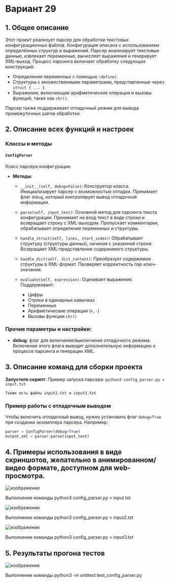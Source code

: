 # Вариант 29

## 1. Общее описание

Этот проект реализует парсер для обработки текстовых конфигурационных файлов. Конфигурация описана с использованием определённых структур и выражений. Парсер анализирует текстовые данные, извлекает переменные, вычисляет выражения и генерирует XML-выход. Процесс парсинга включает обработку следующих конструкций:

- Определение переменных с помощью `(define)`.
- Структуры с множественными параметрами, представленные через `struct { ... }`.
- Выражения, включающие арифметические операции и вызовы функций, таких как `chr()`.

Парсер также поддерживает отладочный режим для вывода промежуточных шагов обработки.

## 2. Описание всех функций и настроек

### Классы и методы

#### `ConfigParser`

Класс парсера конфигурации.

- **Методы**:
  - `__init__(self, debug=False)`:
    Конструктор класса. Инициализирует парсер с возможностью отладки. Принимает флаг `debug`, который контролирует вывод отладочной информации.
  
  - `parse(self, input_text)`:
    Основной метод для парсинга текста конфигурации. Принимает на вход текст в виде строки и возвращает строку с XML-выходом. Пропускает комментарии, обрабатывает определения переменных и структуры.
  
  - `handle_struct(self, lines, start_index)`:
    Обрабатывает структуру (структуры данных), начиная с указанной строки. Возвращает XML-представление содержимого структуры.
  
  - `handle_dict(self, dict_content)`:
    Преобразует содержимое структуры в XML-формат. Проверяет корректность пар ключ-значение.
  
  - `evaluate(self, expression)`:
    Оценивает выражения. Поддерживает:
    - Цифры
    - Строки в одинарных кавычках
    - Переменные
    - Арифметические операции (`+`, `-`)
    - Вызовы функции `chr()`

### Прочие параметры и настройки:

- **debug**: флаг для включения/выключения отладочного режима. Включение этого флага выводит дополнительную информацию о процессе парсинга и генерации XML.

## 3. Описание команд для сборки проекта

 **Запустите скрипт**:
    Пример запуска парсера:
    ```
    python3 config_parser.py < input.txt
    ```

    Также есть файлы input2.txt и input3.txt

### Пример работы с отладочным выводом

Чтобы включить отладочный вывод, нужно установить флаг `debug=True` при создании экземпляра парсера. Например:

```python
parser = ConfigParser(debug=True)
output_xml = parser.parse(input_text)
```

## 4. Примеры использования в виде скриншотов, желательно в анимированном/видео формате, доступном для web-просмотра.

![изображение](https://github.com/user-attachments/assets/3ea420eb-a918-4319-b66f-d5fabf823c72)


Выполнение команды python3 config_parser.py < input.txt

![изображение](https://github.com/user-attachments/assets/78bd55a1-4a91-4ee7-9b93-55c88cdf9fca)

Выполнение команды python3 config_parser.py < input2.txt 

![изображение](https://github.com/user-attachments/assets/733f9b8c-c79c-4571-bab8-ce1358b62604)

Выполнение команды python3 config_parser.py < input3.txt 

## 5. Результаты прогона тестов 

![изображение](https://github.com/user-attachments/assets/08bdf76c-5ede-4509-af00-f9d805fda102)

Выполнение команды python3 -m unittest test_config_parser.py
